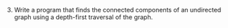 3. Write a program that finds the connected components of an undirected graph using a depth-first traversal of the graph.
